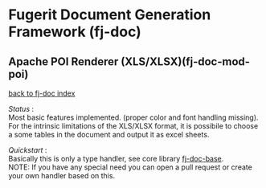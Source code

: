 # Fugerit Document Generation Framework (fj-doc)

## Apache POI Renderer (XLS/XLSX)(fj-doc-mod-poi)

[back to fj-doc index](../README.md)  

*Status* :  
Most basic features implemented. (proper color and font handling missing).  
For the intrinsic limitations of the XLS/XLSX format, it is possibile to choose a some tables in the document and output it as excel sheets.  
  
*Quickstart* :  
Basically this is only a type handler, see core library [fj-doc-base](../fj-doc-base/README.md).  
NOTE: If you have any special need you can open a pull request or create your own handler based on this.